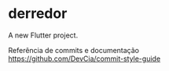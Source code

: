 # derredor

A new Flutter project.

Referência de commits e documentação https://github.com/DevCia/commit-style-guide
